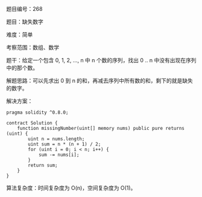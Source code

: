 题目编号：268

题目：缺失数字

难度：简单

考察范围：数组、数学

题干：给定一个包含 0, 1, 2, ..., n 中 n 个数的序列，找出 0 .. n 中没有出现在序列中的那个数。

解题思路：可以先求出 0 到 n 的和，再减去序列中所有数的和，剩下的就是缺失的数字。

解决方案：

```
pragma solidity ^0.8.0;

contract Solution {
    function missingNumber(uint[] memory nums) public pure returns (uint) {
        uint n = nums.length;
        uint sum = n * (n + 1) / 2;
        for (uint i = 0; i < n; i++) {
            sum -= nums[i];
        }
        return sum;
    }
}
```

算法复杂度：时间复杂度为 O(n)，空间复杂度为 O(1)。